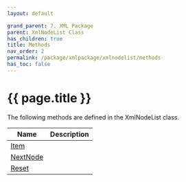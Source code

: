 ```yaml
---
layout: default

grand_parent: 7. XML Package
parent: XmlNodeList Class
has_children: true
title: Methods
nav_order: 2
permalink: /package/xmlpackage/xmlnodelist/methods
has_toc: false
---
```

# {{ page.title }}

The following methods are defined in the XmlNodeList class.

|Name       |  Description |
|----------	|--------------|
|[Item](/package/xmlpackage/xmlnodelist/methods/item) ||
|[NextNode](/package/xmlpackage/xmlnodelist/methods/nextnode) ||
|[Reset](/package/xmlpackage/xmlnodelist/methods/reset) ||